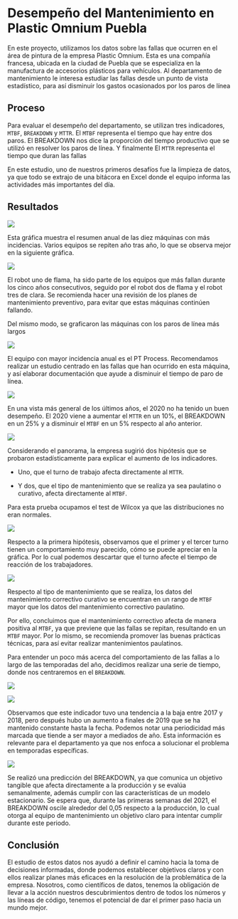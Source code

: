 # Desempeño del Mantenimiento en Plastic Omnium Puebla

En este proyecto, utilizamos los datos sobre las fallas que ocurren en el área de pintura de la empresa Plastic Omnium. Esta es una compañía francesa, ubicada en la ciudad de Puebla que se especializa en la manufactura de accesorios plásticos para vehículos. Al departamento de mantenimiento le interesa estudiar las fallas desde un punto de vista estadístico, para así disminuir los gastos ocasionados por los paros de línea

## Proceso

Para evaluar el desempeño del departamento, se utilizan tres indicadores, `MTBF`, `BREAKDOWN` y `MTTR`. El `MTBF` representa el tiempo que hay entre dos paros. El BREAKDOWN nos dice la proporción del tiempo productivo que se utilizó en resolver los paros de línea. Y finalmente El `MTTR` representa el tiempo que duran las fallas

En este estudio, uno de nuestros primeros desafíos fue la limpieza de datos, ya que todo se extrajo de una bitácora en Excel donde el equipo informa las actividades más importantes del día.

## Resultados

![](images/top-maquinas.png)

Esta gráfica muestra el resumen anual de las diez máquinas con más incidencias. Varios equipos se repiten año tras año, lo que se observa mejor en la siguiente gráfica.

![](images/maquinas-continuan-fallando.png)

El robot uno de flama, ha sido parte de los equipos que más fallan durante los cinco años consecutivos, seguido por el robot dos de flama y el robot tres de clara. Se recomienda hacer una revisión de los planes de mantenimiento preventivo, para evitar que estas máquinas continúen fallando.

Del mismo modo, se graficaron las máquinas con los paros de línea más largos

![](images/tiempo-paro.png)

El equipo con mayor incidencia anual es el PT Process. Recomendamos realizar un estudio centrado en las fallas que han ocurrido en esta máquina, y así elaborar documentación que ayude a disminuir el tiempo de paro de línea.

![](images/equipos-continuan-top-anual.png)


En una vista más general de los últimos años, el 2020 no ha tenido un buen desempeño. El 2020 viene a aumentar el `MTTR` en un 10%, el BREAKDOWN en un 25% y a disminuir el `MTBF` en un 5% respecto al año anterior.

![](images/indicadores-anuales.png)

Considerando el panorama, la empresa sugirió dos hipótesis que se probaron estadísticamente para explicar el aumento de los indicadores.

* Uno, que el turno de trabajo afecta directamente al `MTTR`.

* Y dos, que el tipo de mantenimiento que se realiza ya sea paulatino o curativo, afecta directamente al `MTBF`.

Para esta prueba ocupamos el test de Wilcox ya que las distribuciones no eran normales.

![](images/mttr-turno.png)

Respecto a la primera hipótesis, observamos que el primer y el tercer turno tienen un comportamiento muy parecido, cómo se puede apreciar en la gráfica. Por lo cual podemos descartar que el turno afecte el tiempo de reacción de los trabajadores.

![](images/tipo-mantenimiento.png)

Respecto al tipo de mantenimiento que se realiza, los datos del mantenimiento correctivo curativo se encuentran en un rango de `MTBF` mayor que los datos del mantenimiento correctivo paulatino.

Por ello, concluimos que el mantenimiento correctivo afecta de manera positiva al `MTBF`, ya que previene que las fallas se repitan, resultando en un `MTBF` mayor. Por lo mismo, se recomienda promover las buenas prácticas técnicas, para así evitar realizar mantenimientos paulatinos.

Para entender un poco más acerca del comportamiento de las fallas a lo largo de las temporadas del año, decidimos realizar una serie de tiempo, donde nos centraremos en el `BREAKDOWN`.

![](images/serie-indicadores.png)

![](images/serie-breakdown.png)

Observamos que este indicador tuvo una tendencia a la baja entre 2017 y 2018, pero después hubo un aumento a finales de 2019 que se ha mantenido constante hasta la fecha. Podemos notar una periodicidad más marcada que tiende a ser mayor a mediados de año. Esta información es relevante para el departamento ya que nos enfoca a solucionar el problema en temporadas específicas.

![](images/prediccion-breakdown.png)

Se realizó una predicción del BREAKDOWN, ya que comunica un objetivo tangible que afecta directamente a la producción y se evalúa semanalmente, además cumplir con las características de un modelo estacionario. Se espera que, durante las primeras semanas del 2021, el BREAKDOWN oscile alrededor del 0,05 respecto a la producción, lo cual otorga al equipo de mantenimiento un objetivo claro para intentar cumplir durante este periodo.

## Conclusión

El estudio de estos datos nos ayudó a definir el camino hacia la toma de decisiones informadas, donde podemos establecer objetivos claros y con ellos realizar planes más eficaces en la resolución de la problemática de la empresa. Nosotros, como científicos de datos, tenemos la obligación de llevar a la acción nuestros descubrimientos dentro de todos los números y las líneas de código, tenemos el potencial de dar el primer paso hacia un mundo mejor.